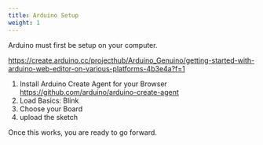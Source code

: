 ```yaml
---
title: Arduino Setup
weight: 1
---
```

Arduino must first be setup on your computer.

<https://create.arduino.cc/projecthub/Arduino_Genuino/getting-started-with-arduino-web-editor-on-various-platforms-4b3e4a?f=1>

1. Install Arduino Create Agent for your Browser https://github.com/arduino/arduino-create-agent
2. Load Basics: Blink
3. Choose your Board
4. upload the sketch

Once this works, you are ready to go forward.
